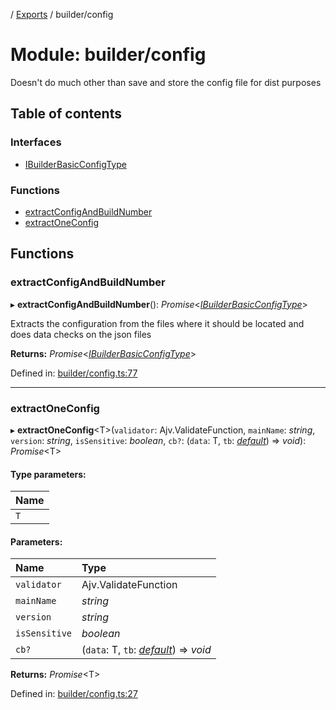 [](../README.md) / [Exports](../modules.md) / builder/config

# Module: builder/config

Doesn't do much other than save and store the config file for
dist purposes

## Table of contents

### Interfaces

- [IBuilderBasicConfigType](../interfaces/builder_config.ibuilderbasicconfigtype.md)

### Functions

- [extractConfigAndBuildNumber](builder_config.md#extractconfigandbuildnumber)
- [extractOneConfig](builder_config.md#extractoneconfig)

## Functions

### extractConfigAndBuildNumber

▸ **extractConfigAndBuildNumber**(): *Promise*<[*IBuilderBasicConfigType*](../interfaces/builder_config.ibuilderbasicconfigtype.md)\>

Extracts the configuration from the files where it should be located
and does data checks on the json files

**Returns:** *Promise*<[*IBuilderBasicConfigType*](../interfaces/builder_config.ibuilderbasicconfigtype.md)\>

Defined in: [builder/config.ts:77](https://github.com/onzag/itemize/blob/3efa2a4a/builder/config.ts#L77)

___

### extractOneConfig

▸ **extractOneConfig**<T\>(`validator`: Ajv.ValidateFunction, `mainName`: *string*, `version`: *string*, `isSensitive`: *boolean*, `cb?`: (`data`: T, `tb`: [*default*](../classes/builder_traceback.default.md)) => *void*): *Promise*<T\>

#### Type parameters:

Name |
:------ |
`T` |

#### Parameters:

Name | Type |
:------ | :------ |
`validator` | Ajv.ValidateFunction |
`mainName` | *string* |
`version` | *string* |
`isSensitive` | *boolean* |
`cb?` | (`data`: T, `tb`: [*default*](../classes/builder_traceback.default.md)) => *void* |

**Returns:** *Promise*<T\>

Defined in: [builder/config.ts:27](https://github.com/onzag/itemize/blob/3efa2a4a/builder/config.ts#L27)
